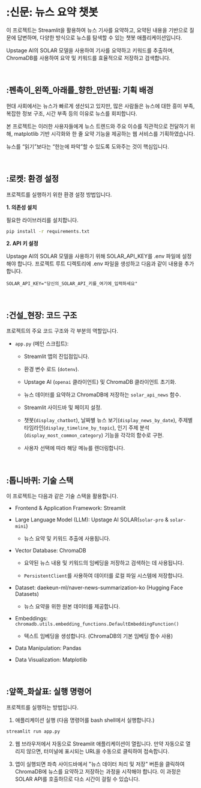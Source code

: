 # :신문: 뉴스 요약 챗봇

이 프로젝트는 Streamlit을 활용하여 뉴스 기사를 요약하고, 요약된 내용을 기반으로 질문에 답변하며, 다양한 방식으로 뉴스를 탐색할 수 있는 챗봇 애플리케이션입니다.

Upstage AI의 SOLAR 모델을 사용하여 기사를 요약하고 키워드를 추출하며, ChromaDB를 사용하여 요약 및 키워드를 효율적으로 저장하고 검색합니다.

<br />

## :펜촉이_왼쪽_아래를_향한_만년필: 기획 배경

현대 사회에서는 뉴스가 빠르게 생산되고 있지만, 많은 사람들은 뉴스에 대한 흥미 부족, 복잡한 정보 구조, 시간 부족 등의 이유로 뉴스를 회피합니다.

본 프로젝트는 이러한 사용자들에게 뉴스 트렌드와 주요 이슈를 직관적으로 전달하기 위해, matplotlib 기반 시각화와 한 줄 요약 기능을 제공하는 웹 서비스를 기획하였습니다.

뉴스를 “읽기”보다는 “한눈에 파악”할 수 있도록 도와주는 것이 핵심입니다.

<br />

## :로켓: 환경 설정

프로젝트를 실행하기 위한 환경 설정 방법입니다.

**1. 의존성 설치**

필요한 라이브러리를 설치합니다.

```Bash
pip install -r requirements.txt
```

**2. API 키 설정**

Upstage AI의 SOLAR 모델을 사용하기 위해 SOLAR_API_KEY를 .env 파일에 설정해야 합니다. 프로젝트 루트 디렉토리에 .env 파일을 생성하고 다음과 같이 내용을 추가합니다.

```.env
SOLAR_API_KEY="당신의_SOLAR_API_키를_여기에_입력하세요"
```

<br />

## :건설_현장: 코드 구조

프로젝트의 주요 코드 구조와 각 부분의 역할입니다.

- `app.py` (메인 스크립트):

  - Streamlit 앱의 진입점입니다.

  - 환경 변수 로드 (`dotenv`).

  - Upstage AI (`openai` 클라이언트) 및 ChromaDB 클라이언트 초기화.

  - 뉴스 데이터를 요약하고 ChromaDB에 저장하는 `solar_api_news` 함수.

  - Streamlit 사이드바 및 페이지 설정.

  - 챗봇(`display_chatbot`), 날짜별 뉴스 보기(`display_news_by_date`), 주제별 타임라인(`display_timeline_by_topic`), 인기 주제 분석
  (`display_most_common_category`) 기능을 각각의 함수로 구현.

  - 사용자 선택에 따라 해당 메뉴를 렌더링합니다.

<br />

## :톱니바퀴: 기술 스택

이 프로젝트는 다음과 같은 기술 스택을 활용합니다.

- Frontend & Application Framework: Streamlit

- Large Language Model (LLM): Upstage AI SOLAR(`solar-pro` & `solar-mini`)

  - 뉴스 요약 및 키워드 추출에 사용됩니다.

- Vector Database: ChromaDB

  - 요약된 뉴스 내용 및 키워드의 임베딩을 저장하고 검색하는 데 사용됩니다.

  - `PersistentClient`를 사용하여 데이터를 로컬 파일 시스템에 저장합니다.

- Dataset: daekeun-ml/naver-news-summarization-ko (Hugging Face Datasets)

  - 뉴스 요약을 위한 원본 데이터를 제공합니다.

- Embeddings: `chromadb.utils.embedding_functions.DefaultEmbeddingFunction()`

  - 텍스트 임베딩을 생성합니다. (ChromaDB의 기본 임베딩 함수 사용)

- Data Manipulation: Pandas

- Data Visualization: Matplotlib

<br />

## :앞쪽_화살표: 실행 명령어

프로젝트를 실행하는 방법입니다.

1. 애플리케이션 실행 (다음 명령어를 bash shell에서 실행합니다.)

  ```Bash
  streamlit run app.py
  ```

2. 웹 브라우저에서 자동으로 Streamlit 애플리케이션이 열립니다. 만약 자동으로 열리지 않으면, 터미널에 표시되는 URL을 수동으로 클릭하여 접속합니다.

3. 앱이 실행되면 좌측 사이드바에서 "뉴스 데이터 처리 및 저장" 버튼을 클릭하여 ChromaDB에 뉴스를 요약하고 저장하는 과정을 시작해야 합니다. 이 과정은 SOLAR API를 호출하므로 다소 시간이 걸릴 수 있습니다.